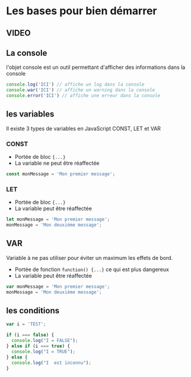# Les bases pour bien démarrer

## VIDEO



## La console

l'objet console est un outil permettant d'afficher des informations dans la console

```javascript
console.log('ICI') // affiche un log dans la console
console.war('ICI') // affiche un warning dans la console 
console.error('ICI') // affiche une erreur dans la console
```



## les variables

Il existe 3 types de variables en JavaScript CONST, LET et VAR


### CONST

 -  Portée de bloc  `{...}`
 -  La variable ne peut être réaffectée

```javascript
const monMessage = 'Mon premier message';
```



### LET

 -  Portée de bloc  `{...}`
 -  La variable peut être réaffectée

```javascript
let monMessage = 'Mon premier message';
monMessage = 'Mon deuxième message';
```


## VAR

Variable à ne pas utiliser pour éviter un maximum les effets de bord.


 -  Portée de fonction  `function() {...}` ce qui est plus dangereux
 -  La variable peut être réaffectée

```javascript
var monMessage = 'Mon premier message';
monMessage = 'Mon deuxième message';
```



## les conditions

```javascript
var i = 'TEST';

if (i === false) {
  console.log("I = FALSE");
} else if (i === true) {
  console.log("I = TRUE");
} else {
  console.log("I  est inconnu");
}

```


